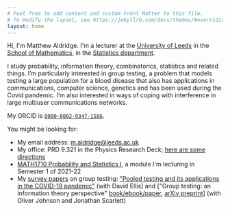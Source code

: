 ```yaml
---
# Feel free to add content and custom Front Matter to this file.
# To modify the layout, see https://jekyllrb.com/docs/themes/#overriding-theme-defaults
layout: home
---
```


Hi, I'm Matthew Aldridge. I'm a lecturer at the [University of Leeds](https://www.leeds.ac.uk) in the [School of Mathematics](https://eps.leeds.ac.uk/maths), in the [Statistics department](https://eps.leeds.ac.uk/maths-statistics).

I study probability, information theory, combinatorics, statistics and related things. I’m particularly interested in group testing, a problem that models testing a large population for a blood disease that also has applications in communications, computer science, genetics and has been used during the Covid pandemic. I’m also interested in ways of coping with interference in large multiuser communications networks.

My ORCID is [`0000-0002-9347-1586`](https://orcid.org/0000-0002-9347-1586).

You might be looking for:

* My email address: <m.aldridge@leeds.ac.uk>
* My office: PRD 9.321 in the Physics Research Deck; [here are some directions](/office)
* [MATH1710 Probability and Statistics I](https://mpaldridge.github.io/math1710), a module I'm lecturing in Semester 1 of 2021-22
* My [survey papers](/publications) on group testing: ["Pooled testing and its applications in the COVID-19 pandemic"](https://arxiv.org/abs/2105.08845) (with David Ellis] and ["Group testing: an information theory perspective" [book/ebook/paper](https://doi.org/10.1561/0100000099), [arXiv preprint](https://arxiv.org/abs/1902.06002)] (with Oliver Johnson and Jonathan Scarlett)

